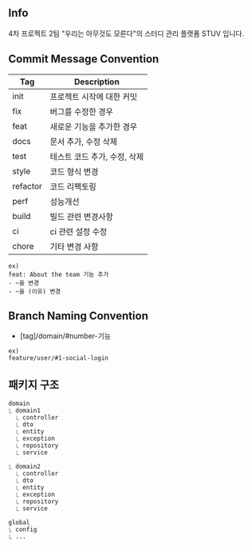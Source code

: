 ## Info
4차 프로젝트 2팀 "우리는 아무것도 모른다"의 스터디 관리 플랫폼 STUV 입니다.

## Commit Message Convention
| Tag | Description |
| --- | --- |
| init | 프로젝트 시작에 대한 커밋 |
| fix | 버그를 수정한 경우 |
| feat | 새로운 기능을 추가한 경우 |
| docs | 문서 추가, 수정 삭제 |
| test | 테스트 코드 추가, 수정, 삭제 |
| style | 코드 형식 변경 |
| refactor | 코드 리팩토링 |
| perf | 성능개선 |
| build | 빌드 관련 변경사항 |
| ci | ci 관련 설정 수정 |
| chore | 기타 변경 사항 |
```
ex)
feat: About the team 기능 추가
- ~을 변경
- ~을 (이유) 변경
```

## Branch Naming Convention
- [tag]/domain/#number-기능
```
ex)
feature/user/#1-social-login
```

## 패키지 구조
```
domain
⎿ domain1
  ⎿ controller
  ⎿ dto
  ⎿ entity
  ⎿ exception
  ⎿ repository
  ⎿ service
		
⎿ domain2
  ⎿ controller
  ⎿ dto
  ⎿ entity
  ⎿ exception
  ⎿ repository
  ⎿ service

global
⎿ config
⎿ ...
```
